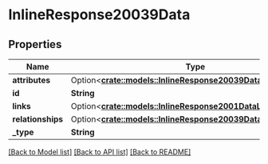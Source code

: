 # InlineResponse20039Data

## Properties

Name | Type | Description | Notes
------------ | ------------- | ------------- | -------------
**attributes** | Option<[**crate::models::InlineResponse20039DataAttributes**](inline_response_200_39_data_attributes.md)> |  | [optional]
**id** | **String** |  | 
**links** | Option<[**crate::models::InlineResponse2001DataLinks**](inline_response_200_1_data_links.md)> |  | [optional]
**relationships** | Option<[**crate::models::InlineResponse20039DataRelationships**](inline_response_200_39_data_relationships.md)> |  | [optional]
**_type** | **String** |  | 

[[Back to Model list]](../README.md#documentation-for-models) [[Back to API list]](../README.md#documentation-for-api-endpoints) [[Back to README]](../README.md)


